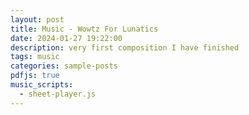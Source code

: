 ```yaml
---
layout: post
title: Music - Wowtz For Lunatics
date: 2024-01-27 19:22:00
description: very first composition I have finished
tags: music
categories: sample-posts
pdfjs: true
music_scripts:
  - sheet-player.js
---
```


<div id="embed-container" style="width: 900px; height: 1165px;"></div>
<script src="https://prod.flat-cdn.com/embed-js/v2.3.0/embed.min.js"></script>
<script>
  var container = document.getElementById('embed-container');
  var embed = new Flat.Embed(container, {
    score: '67781c39ddc1a53c345019fc',
    embedParams: {
      appId: '67781e2b4df43565f09bb669',
      controlsPosition: 'top',
    },
  });
</script>
